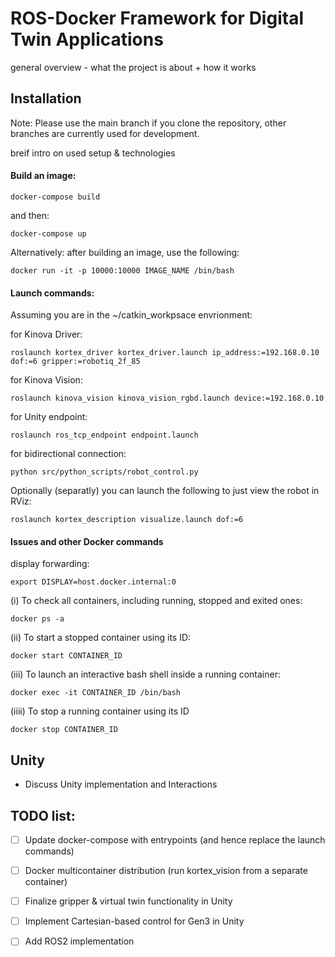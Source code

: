 # ROS-Docker Framework for Digital Twin Applications

general overview - what the project is about + how it works

## Installation
Note: Please use the main branch if you clone the repository, other branches are currently used for development.

breif intro on used setup & technologies

#### Build an image:
```shell
docker-compose build
```
and then:
```shell
docker-compose up
```

Alternatively: after building an image, use the following:
```shell
docker run -it -p 10000:10000 IMAGE_NAME /bin/bash
```
#### Launch commands:

Assuming you are in the ~/catkin_workpsace envrionment: 

for Kinova Driver:
```shell
roslaunch kortex_driver kortex_driver.launch ip_address:=192.168.0.10 dof:=6 gripper:=robotiq_2f_85
```
for Kinova Vision: 
```shell
roslaunch kinova_vision kinova_vision_rgbd.launch device:=192.168.0.10
```
for Unity endpoint:
```shell
roslaunch ros_tcp_endpoint endpoint.launch
```
for bidirectional connection:
```shell
python src/python_scripts/robot_control.py
```

Optionally (separatly) you can launch the following to just view the robot in RViz:
```shell
roslaunch kortex_description visualize.launch dof:=6
```

#### Issues and other Docker commands

display forwarding:
```shell
export DISPLAY=host.docker.internal:0
```

(i) To check all containers, including running, stopped and exited ones:
```shell
docker ps -a
```
(ii) To start a stopped container using its ID:
```shell
docker start CONTAINER_ID
```

(iii) To launch an interactive bash shell inside a running container: 
```shell
docker exec -it CONTAINER_ID /bin/bash
```

(iiii) To stop a running container using its ID
```shell
docker stop CONTAINER_ID
```

## Unity
- Discuss Unity implementation and Interactions

## TODO list:
- [ ] Update docker-compose with entrypoints (and hence replace the launch commands)
- [ ] Docker multicontainer distribution (run kortex_vision from a separate container)
- [ ] Finalize gripper & virtual twin functionality in Unity
- [ ] Implement Cartesian-based control for Gen3 in Unity
- [ ] Add ROS2 implementation



